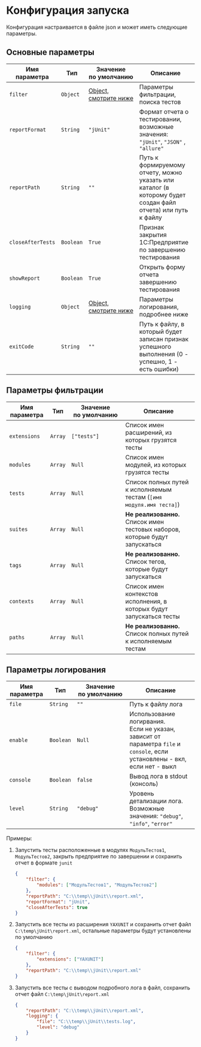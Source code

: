 # Конфигурация запуска

Конфигурация настраивается в файле json и может иметь следующие параметры.

## Основные параметры

| Имя параметра     | Тип       | Значение по умолчанию                           | Описание                                                                                                     |
|-------------------|-----------|-------------------------------------------------|--------------------------------------------------------------------------------------------------------------|
| `filter`          | `Object`  | [Object, смотрите ниже](#параметры-фильтрации)  | Параметры фильтрации, поиска тестов                                                                          |
| `reportFormat`    | `String`  | `"jUnit"`                                       | Формат отчета о тестировании, возможные значения: `"jUnit"`, `"JSON"` , `"allure"`                                        |
| `reportPath`      | `String`  | `""`                                            | Путь к формируемому отчету, можно указать или каталог (в которому будет создан файл отчета) или путь к файлу |
| `closeAfterTests` | `Boolean` | `True`                                          | Признак закрытия 1С:Предприятие по завершению тестирования                                                   |
| `showReport`      | `Boolean` | `True`                                          | Открыть форму отчета завершению тестирования                                                                 |
| `logging`         | `Object`  | [Object, смотрите ниже](#параметры-логирования) | Параметры логирования, подробнее ниже                                                                        |
| `exitCode`        | `String`  | `""`                                            | Путь к файлу, в который будет записан признак успешного выполнения (0 - успешно, 1 - есть ошибки)            |

## Параметры фильтрации

| Имя параметра | Тип     | Значение по умолчанию | Описание                                                                     |
|---------------|---------|-----------------------|------------------------------------------------------------------------------|
| `extensions`  | `Array` | `["tests"]`           | Список имен расширений, из которых грузятся тесты                            |
| `modules`     | `Array` | `Null`                | Список имен модулей, из которых грузятся тесты                               |
| `tests`       | `Array` | `Null`                | Список полных путей к исполняемым тестам (`[имя модуля.имя теста]`)          |
| `suites`      | `Array` | `Null`                | **Не реализованно.** Список имен тестовых наборов, которые будут запускаться |
| `tags`        | `Array` | `Null`                | **Не реализованно.** Список тегов, которые будут запускаться                 |
| `contexts`    | `Array` | `Null`                | Список имен контекстов исполнения, в которых будут запускаться тесты         |
| `paths`       | `Array` | `Null`                | **Не реализованно.** Список полных путей к исполняемым тестам                |

## Параметры логирования

| Имя параметра | Тип       | Значение по умолчанию | Описание                                                                                                                       |
|---------------|-----------|-----------------------|--------------------------------------------------------------------------------------------------------------------------------|
| `file`        | `String`  | `""`                  | Путь к файлу лога                                                                                                              |
| `enable`      | `Boolean` | `Null`                | Использование логирвания.<br/>Если не указан, зависит от параметра `file` и `console`, если установлены - вкл, если нет - выкл |
| `console`     | `Boolean` | `false`               | Вывод лога в stdout (консоль)                                                                                                  |
| `level`       | `String`  | `"debug"`             | Уровень детализации лога. Возможные значения: `"debug"`, `"info"`, `"error"`                                                   |

Примеры:

1. Запустить тесты расположенные в модулях `МодульТестов1`, `МодульТестов2`, закрыть предприятие по завершении и сохранить отчет в формате `junit`

    ```JSON
    {
        "filter": {
            "modules": ["МодульТестов1", "МодульТестов2"]
        },
        "reportPath": "C:\\temp\\jUnit\\report.xml",
        "reportFormat": "jUnit",
        "closeAfterTests": true
    }
    ```

2. Запустить все тесты из расширения `YAXUNIT` и сохранить отчет файл `C:\temp\jUnit\report.xml`, остальные параметры будут установлены по умолчанию

    ```JSON
    {
        "filter": {
            "extensions": ["YAXUNIT"]
        },
        "reportPath": "C:\\temp\\jUnit\\report.xml"
    }
    ```

3. Запустить все тесты с выводом подробного лога в файл, сохранить отчет файл `C:\temp\jUnit\report.xml`

    ```JSON
    {
        "reportPath": "C:\\temp\\jUnit\\report.xml",
        "logging": {
            "file": "C:\\temp\\jUnit\\tests.log",
            "level": "debug"
        }
    }
    ```
